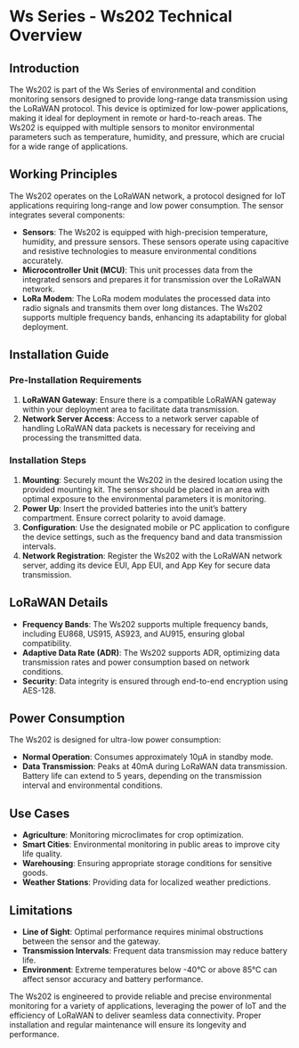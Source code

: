 # Ws Series - Ws202 Technical Overview

## Introduction
The Ws202 is part of the Ws Series of environmental and condition monitoring sensors designed to provide long-range data transmission using the LoRaWAN protocol. This device is optimized for low-power applications, making it ideal for deployment in remote or hard-to-reach areas. The Ws202 is equipped with multiple sensors to monitor environmental parameters such as temperature, humidity, and pressure, which are crucial for a wide range of applications.

## Working Principles
The Ws202 operates on the LoRaWAN network, a protocol designed for IoT applications requiring long-range and low power consumption. The sensor integrates several components:

- **Sensors**: The Ws202 is equipped with high-precision temperature, humidity, and pressure sensors. These sensors operate using capacitive and resistive technologies to measure environmental conditions accurately.
- **Microcontroller Unit (MCU)**: This unit processes data from the integrated sensors and prepares it for transmission over the LoRaWAN network.
- **LoRa Modem**: The LoRa modem modulates the processed data into radio signals and transmits them over long distances. The Ws202 supports multiple frequency bands, enhancing its adaptability for global deployment.

## Installation Guide
### Pre-Installation Requirements
1. **LoRaWAN Gateway**: Ensure there is a compatible LoRaWAN gateway within your deployment area to facilitate data transmission.
2. **Network Server Access**: Access to a network server capable of handling LoRaWAN data packets is necessary for receiving and processing the transmitted data.

### Installation Steps
1. **Mounting**: Securely mount the Ws202 in the desired location using the provided mounting kit. The sensor should be placed in an area with optimal exposure to the environmental parameters it is monitoring.
2. **Power Up**: Insert the provided batteries into the unit’s battery compartment. Ensure correct polarity to avoid damage.
3. **Configuration**: Use the designated mobile or PC application to configure the device settings, such as the frequency band and data transmission intervals.
4. **Network Registration**: Register the Ws202 with the LoRaWAN network server, adding its device EUI, App EUI, and App Key for secure data transmission.

## LoRaWAN Details
- **Frequency Bands**: The Ws202 supports multiple frequency bands, including EU868, US915, AS923, and AU915, ensuring global compatibility.
- **Adaptive Data Rate (ADR)**: The Ws202 supports ADR, optimizing data transmission rates and power consumption based on network conditions.
- **Security**: Data integrity is ensured through end-to-end encryption using AES-128.

## Power Consumption
The Ws202 is designed for ultra-low power consumption:
- **Normal Operation**: Consumes approximately 10µA in standby mode.
- **Data Transmission**: Peaks at 40mA during LoRaWAN data transmission.
Battery life can extend to 5 years, depending on the transmission interval and environmental conditions.

## Use Cases
- **Agriculture**: Monitoring microclimates for crop optimization.
- **Smart Cities**: Environmental monitoring in public areas to improve city life quality.
- **Warehousing**: Ensuring appropriate storage conditions for sensitive goods.
- **Weather Stations**: Providing data for localized weather predictions.

## Limitations
- **Line of Sight**: Optimal performance requires minimal obstructions between the sensor and the gateway.
- **Transmission Intervals**: Frequent data transmission may reduce battery life.
- **Environment**: Extreme temperatures below -40°C or above 85°C can affect sensor accuracy and battery performance.
  
The Ws202 is engineered to provide reliable and precise environmental monitoring for a variety of applications, leveraging the power of IoT and the efficiency of LoRaWAN to deliver seamless data connectivity. Proper installation and regular maintenance will ensure its longevity and performance.